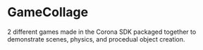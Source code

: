 # GameCollage

2 different games made in the Corona SDK packaged together to demonstrate scenes, physics, and procedual object creation.
